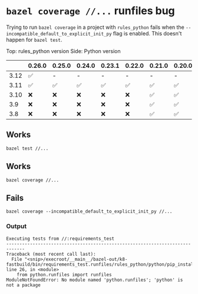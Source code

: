 # `bazel coverage //...` runfiles bug

Trying to run `bazel coverage` in a project with `rules_python` fails when the
`--incompatible_default_to_explicit_init_py` flag is enabled. This doesn't
happen for `bazel test`.

Top: rules_python version
Side: Python version

|      | 0.26.0 | 0.25.0 | 0.24.0 | 0.23.1 | 0.22.0 | 0.21.0 | 0.20.0 | 0.19.0 |
|------|--------|--------|--------|--------|--------|--------|--------|--------|
| 3.12 | ✅      | -      | -      | -      | -      | -      | -      | -      |
| 3.11 | ✅      | ✅      | ✅      | ✅      | ✅      | ✅      | ✅      | ✅      |
| 3.10 | ❌      | ❌      | ❌      | ❌      | ❌      | ✅      | ✅      | ✅      |
| 3.9  | ❌      | ❌      | ❌      | ❌      | ❌      | ✅      | ✅      | ✅      |
| 3.8  | ❌      | ❌      | ❌      | ❌      | ❌      | ✅      | ✅      | ✅      |

## Works
```
bazel test //...
```

## Works
```
bazel coverage //...
```

## Fails
```
bazel coverage --incompatible_default_to_explicit_init_py //...
```

### Output
```
Executing tests from //:requirements_test
-----------------------------------------------------------------------------
Traceback (most recent call last):
  File "<snip>/execroot/__main__/bazel-out/k8-fastbuild/bin/requirements_test.runfiles/rules_python/python/pip_install/tools/dependency_resolver/dependency_resolver.py", line 26, in <module>
    from python.runfiles import runfiles
ModuleNotFoundError: No module named 'python.runfiles'; 'python' is not a package
```

